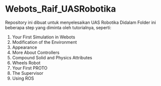 # Webots_Raif_UASRobotika
Repository ini dibuat untuk menyelesaikan UAS Robotika
Didalam Folder ini beberapa step yang diminta oleh tutorialnya, seperti:
1. Your First Simulation in Webots
2. Modification of the Environment
3. Appearance
4. More About Controllers
5. Compound Solid and Physics Attributes
6. Wheels Robot
7. Your First PROTO
8. The Supervisor
9. Using ROS
